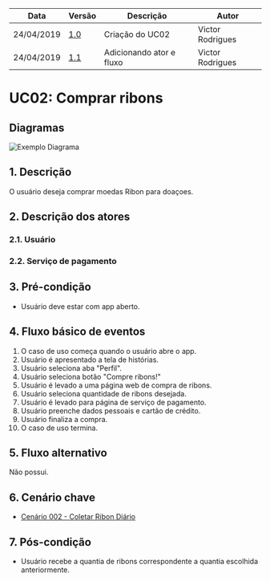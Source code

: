 | Data       | Versão  | Descrição       | Autor            |
| ---------- | ------- | --------------- | ---------------- |
| 24/04/2019 | [1.0](https://github.com/requisitos-2019-1/Ribon/commit/f581c3cd0aa6b6b92bb7f8d4c6f2e39a961a4eda) | Criação do UC02 | Victor Rodrigues |
| 24/04/2019 | [1.1]() | Adicionando ator e fluxo | Victor Rodrigues |


# UC02: Comprar ribons

## Diagramas
![Exemplo Diagrama]()


## 1. Descrição
O usuário deseja comprar moedas Ribon para doaçoes.

## 2. Descrição dos atores

### 2.1. Usuário
### 2.2. Serviço de pagamento

## 3. Pré-condição
- Usuário deve estar com app aberto.

## 4. Fluxo básico de eventos
1. O caso de uso começa quando o usuário abre o app.
2. Usuário é apresentado a tela de histórias.
3. Usuário seleciona aba "Perfil".
4. Usuário seleciona botão "Compre ribons!"
5. Usuário é levado a uma página web de compra de ribons.
6. Usuário seleciona quantidade de ribons desejada.
7. Usuário é levado para página de serviço de pagamento.
8. Usuário preenche dados pessoais e cartão de crédito.
9. Usuário finaliza a compra.
10. O caso de uso termina.

## 5. Fluxo alternativo
Não possui.

## 6. Cenário chave

- [Cenário 002 - Coletar Ribon Diário](https://github.com/requisitos-2019-1/Ribon/blob/master/Modelagem%20de%20Requisitos/Cenarios/Comprar_Ribon.md)

## 7. Pós-condição
- Usuário recebe a quantia de ribons correspondente a quantia escolhida anteriormente.
